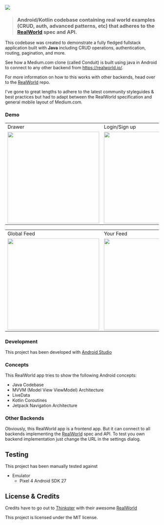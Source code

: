 ![](https://cloud.githubusercontent.com/assets/556934/25672246/9a20e960-2fe7-11e7-99d3-23652878a2c2.png)

> ### Android/Kotlin codebase containing real world examples (CRUD, auth, advanced patterns, etc) that adheres to the [RealWorld](https://github.com/gothinkster/realworld) spec and API.

This codebase was created to demonstrate a fully fledged fullstack application built
with **Java** including CRUD operations, authentication, routing, pagination, and more.

See how a Medium.com clone (called Conduit) is built using java in Android to connect
to any other backend from https://realworld.io/.

For more information on how to this works with other backends, head over to
the [RealWorld](https://github.com/gothinkster/realworld) repo.

I've gone to great lengths to adhere to the latest community styleguides &
best practices but had to adapt between the RealWorld specification
and general mobile layout of Medium.com.
### Demo

<table>
  <tr>
    <td> Drawer</td>
     <td> Login/Sign up</td>
     <td> After Login</td>
  </tr>
  <tr>
    <td><img src="https://user-images.githubusercontent.com/71203077/114977235-f8260b00-9ea4-11eb-914d-df11d63af508.png"width="300"></td>
    <td><img src="https://user-images.githubusercontent.com/71203077/114977288-10962580-9ea5-11eb-8d36-d7d48b9d90bc.png"width="300"></td>
    <td><img src="https://user-images.githubusercontent.com/71203077/114977481-58b54800-9ea5-11eb-8ea4-85c6e407b9dd.png"width="300"></td>
  </tr>
 </table>
<table>
  <tr>
     <td> Global Feed</td>
     <td> Your Feed</td>
     <td> Settings</td>
  </tr>
  <tr>
    <td><img src="https://user-images.githubusercontent.com/71203077/114977790-e98c2380-9ea5-11eb-8c92-0690d41e22c4.png"width="300"></td>
    <td><img src="https://user-images.githubusercontent.com/71203077/114977929-20fad000-9ea6-11eb-82ec-9b48874c09ee.png"width="300"></td>
    <td><img src="https://user-images.githubusercontent.com/71203077/114977985-3839bd80-9ea6-11eb-986a-ea557c885321.png"width="300"></td>
  </tr>
 </table>

### Development
This project has been developed with [Android Studio](https://developer.android.com/studio/)

### Concepts
This RealWorld app tries to show the following Android concepts:
* Java Codebase
* MVVM (Model View ViewModel) Architecture
* LiveData
* Kotlin Coroutines
* Jetpack Navigation Architecture

### Other Backends
Obviously, this RealWorld app is a frontend app. But it can connect to all backends implementing the [RealWorld](https://github.com/gothinkster/realworld) spec and API. To test you own backend implementation just change the URL in the settings dialog.

## Testing
This project has been manually tested against
* Emulator
  * Pixel 4 Android SDK 27

## License & Credits
Credits have to go out to [Thinkster](https://thinkster.io/) with their awesome [RealWorld](https://github.com/gothinkster/realworld)

This project is licensed under the MIT license.
